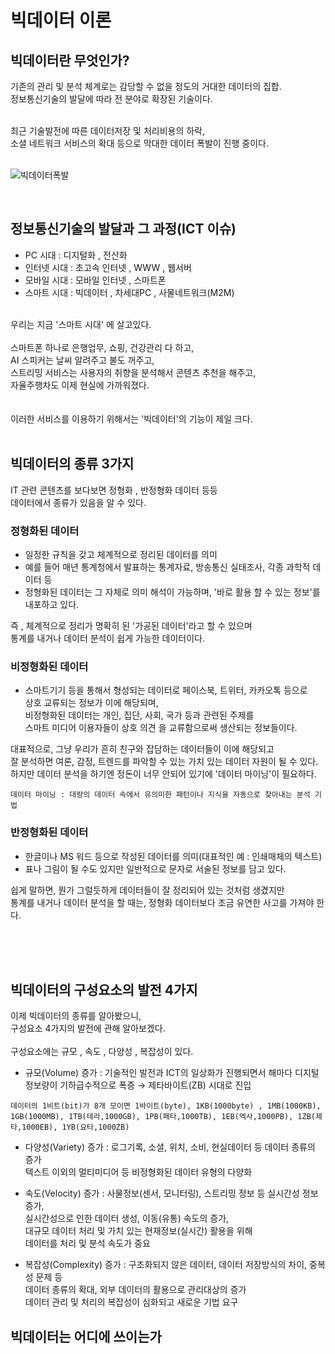 # 빅데이터 이론
## 빅데이터란 무엇인가?

기존의 관리 및 분석 체계로는 감당할 수 없을 정도의 거대한 데이터의 집합.<br/>
정보통신기술의 발달에 따라 전 분야로 확장된 기술이다.<br/>
<br/>

최근 기술발전에 따른 데이터저장 및 처리비용의 하락, <br/>
소셜 네트워크 서비스의 확대 등으로 막대한 데이터 폭발이 진행 중이다.<br/>
<br/>

![빅데이터폭발](https://github.com/user-attachments/assets/c4cecd48-f00b-442b-b430-cf11cfbe3f9f)

<br/>

## 정보통신기술의 발달과 그 과정(ICT 이슈)

- PC 시대 : 디지털화 , 전산화
- 인터넷 시대 : 초고속 인터넷 , WWW , 웹서버
- 모바일 시대 : 모바일 인터넷 , 스마트폰
- 스마트 시대 : 빅데이터 , 차세대PC , 사물네트워크(M2M)

<br/>
우리는 지금 '스마트 시대' 에 살고있다.<br/>
<br/>
스마트폰 하나로 은행업무, 쇼핑, 건강관리 다 하고,<br/>
AI 스피커는 날씨 알려주고 불도 꺼주고,<br/>
스트리밍 서비스는 사용자의 취향을 분석해서 콘텐츠 추천을 해주고,<br/>
자율주행차도 이제 현실에 가까워졌다.<br/>
<br/>
<br/>
이러한 서비스를 이용하기 위해서는 '빅데이터'의 기능이 제일 크다.<br/>
<br/>

## 빅데이터의 종류 3가지

IT 관련 콘텐츠를 보다보면 정형화 , 반정형화 데이터 등등<br/>
데이터에서 종류가 있음을 알 수 있다.<br/>

### 정형화된 데이터
- 일정한 규칙을 갖고 체계적으로 정리된 데이터를 의미
- 예를 들어 매년 통계청에서 발표하는 통계자료, 방송통신 실태조사, 각종 과학적 데이터 등
- 정형화된 데이터는 그 자체로 의미 해석이 가능하며, '바로 활용 할 수 있는 정보'를 내포하고 있다.

즉 , 체계적으로 정리가 명확히 된 '가공된 데이터'라고 할 수 있으며<br/>
통계를 내거나 데이터 분석이 쉽게 가능한 데이터이다.


### 비정형화된 데이터

- 스마트기기 등을 통해서 형성되는 데이터로 페이스북, 트위터, 카카오톡 등으로 <br/>
상호 교류되는 정보가 이에 해당되며, <br/>
비정형화된 데이터는 개인, 집단, 사회, 국가 등과 관련된 주제를<br/>
스마트 미디어 이용자들이 상호 의견
을 교류함으로써 생산되는 정보들이다. 

대표적으로, 그냥 우리가 흔히 친구와 잡담하는 데이터들이 이에 해당되고<br/>
잘 분석하면 여론, 감정, 트렌드를 파악할 수 있는 가치 있는 데이터 자원이 될 수 있다.<br/>
하지만 데이터 분석을 하기엔 정돈이 너무 안되어 있기에 '데이터 마이닝'이 필요하다.

`데이터 마이닝 : 대량의 데이터 속에서 유의미한 패턴이나 지식을 자동으로 찾아내는 분석 기법`

### 반정형화된 데이터

- 한글이나 MS 워드 등으로 작성된 데이터를 의미(대표적인 예 : 인쇄매체의 텍스트)
- 표나 그림이 될 수도 있지만 일반적으로 문자로 서술된 정보를 담고 있다.

쉽게 말하면, 뭔가 그럴듯하게 데이터들이 잘 정리되어 있는 것처럼 생겼지만<br/>
통계를 내거나 데이터 분석을 할 때는, 정형화 데이터보다 조금 유연한 사고를 가져야 한다.

<br/>
<br/>
<br/>

## 빅데이터의 구성요소의 발전 4가지

이제 빅데이터의 종류를 알아봤으니,<br/>
구성요소 4가지의 발전에 관해 알아보겠다.<br/>
<br/>
구성요소에는 규모 , 속도 , 다양성 , 복잡성이 있다.

- 규모(Volume) 증가 : 기술적인 발전과 ICT의 일상화가 진행되면서 해마다 디지털 정보량이
기하급수적으로 폭증 → 제타바이트(ZB) 시대로 진입<br/>

`데이터의 1비트(bit)가 8개 모이면 1바이트(byte), 1KB(1000byte) , 1MB(1000KB), 1GB(1000MB), 1TB(테라,1000GB),
1PB(페타,1000TB), 1EB(엑사,1000PB), 1ZB(제타,1000EB), 1YB(요타,1000ZB)`


- 다양성(Variety) 증가 : 로그기록, 소셜, 위치, 소비, 현실데이터 등 데이터 종류의 증가<br/>
텍스트 이외의 멀티미디어 등 비정형화된 데이터 유형의 다양화

- 속도(Velocity) 증가 : 사물정보(센서, 모니터링), 스트리밍 정보 등 실시간성 정보증가,<br/>
실시간성으로 인한 데이터 생성, 이동(유통) 속도의 증가,<br/>
대규모 데이터 처리 및 가치 있는 현재정보(실시간) 활용을 위해<br/>
데이터를 처리 및 분석 속도가 중요

- 복잡성(Complexity) 증가 : 구조화되지 않은 데이터, 데이터 저장방식의 차이, 중복성 문제 등<br/>
데이터 종류의 확대, 외부 데이터의 활용으로 관리대상의 증가<br/>
데이터 관리 및 처리의 복잡성이 심화되고 새로운 기법 요구


## 빅데이터는 어디에 쓰이는가


